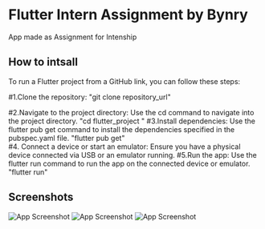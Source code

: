 
# Flutter Intern Assignment by Bynry

App made as Assignment for Intenship 


## How to intsall 
 To run a Flutter project from a GitHub link, you can follow these steps:

#1.Clone the repository:
"git clone repository_url"

#2.Navigate to the project directory: Use the cd command to navigate into the project directory.
   "cd flutter_project "
#3.Install dependencies: Use the flutter pub get command to install the dependencies specified in the pubspec.yaml file.
"flutter pub get"  
#4. Connect a device or start an emulator: Ensure you have a physical device connected via USB or an emulator running.
#5.Run the app: Use the flutter run command to run the app on the connected device or emulator.
"flutter run"
## Screenshots

![App Screenshot](https://drive.google.com/file/d/1pRKuugQhe4Zn_81n-BaQhemrio-xdLSl/view?usp=drive_link)
![App Screenshot](https://drive.google.com/file/d/1_MtLWfIooDRw5k5vCILKcGtUILi2b1UJ/view?usp=drive_link)
![App Screenshot](https://drive.google.com/file/d/1K0jWJzxQ_ry46aBUWkx8gfRGVbuDOmZm/view?usp=sharing)

